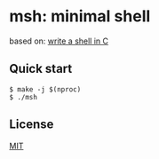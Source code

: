 # msh: minimal shell

based on: [write a shell in C](https://brennan.io/2015/01/16/write-a-shell-in-c/)

## Quick start

```shell
$ make -j $(nproc)
$ ./msh
```

## License

[MIT](https://opensource.org/licenses/MIT)
